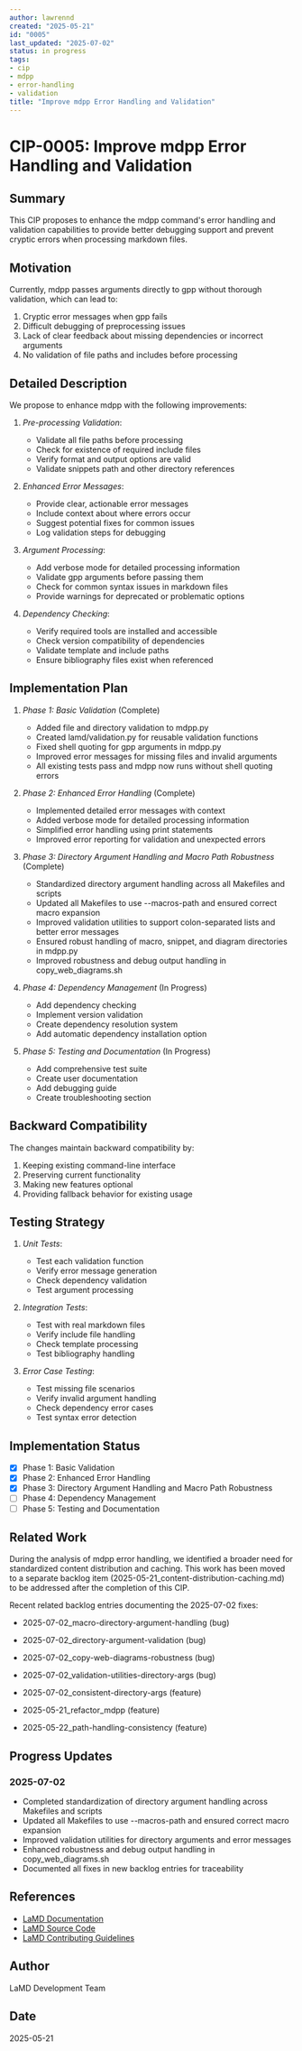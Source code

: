 ```yaml
---
author: lawrennd
created: "2025-05-21"
id: "0005"
last_updated: "2025-07-02"
status: in progress
tags:
- cip
- mdpp
- error-handling
- validation
title: "Improve mdpp Error Handling and Validation"
---
```


# CIP-0005: Improve mdpp Error Handling and Validation

## Summary

This CIP proposes to enhance the mdpp command's error handling and validation capabilities to provide better debugging support and prevent cryptic errors when processing markdown files.

## Motivation

Currently, mdpp passes arguments directly to gpp without thorough validation, which can lead to:
1. Cryptic error messages when gpp fails
2. Difficult debugging of preprocessing issues
3. Lack of clear feedback about missing dependencies or incorrect arguments
4. No validation of file paths and includes before processing

## Detailed Description

We propose to enhance mdpp with the following improvements:

1. *Pre-processing Validation*:
   - Validate all file paths before processing
   - Check for existence of required include files
   - Verify format and output options are valid
   - Validate snippets path and other directory references

2. *Enhanced Error Messages*:
   - Provide clear, actionable error messages
   - Include context about where errors occur
   - Suggest potential fixes for common issues
   - Log validation steps for debugging

3. *Argument Processing*:
   - Add verbose mode for detailed processing information
   - Validate gpp arguments before passing them
   - Check for common syntax issues in markdown files
   - Provide warnings for deprecated or problematic options

4. *Dependency Checking*:
   - Verify required tools are installed and accessible
   - Check version compatibility of dependencies
   - Validate template and include paths
   - Ensure bibliography files exist when referenced

## Implementation Plan

1. *Phase 1: Basic Validation* (Complete)
   - Added file and directory validation to mdpp.py
   - Created lamd/validation.py for reusable validation functions
   - Fixed shell quoting for gpp arguments in mdpp.py
   - Improved error messages for missing files and invalid arguments
   - All existing tests pass and mdpp now runs without shell quoting errors

2. *Phase 2: Enhanced Error Handling* (Complete)
   - Implemented detailed error messages with context
   - Added verbose mode for detailed processing information
   - Simplified error handling using print statements
   - Improved error reporting for validation and unexpected errors

3. *Phase 3: Directory Argument Handling and Macro Path Robustness* (Complete)
   - Standardized directory argument handling across all Makefiles and scripts
   - Updated all Makefiles to use --macros-path and ensured correct macro expansion
   - Improved validation utilities to support colon-separated lists and better error messages
   - Ensured robust handling of macro, snippet, and diagram directories in mdpp.py
   - Improved robustness and debug output handling in copy_web_diagrams.sh

4. *Phase 4: Dependency Management* (In Progress)
   - Add dependency checking
   - Implement version validation
   - Create dependency resolution system
   - Add automatic dependency installation option

5. *Phase 5: Testing and Documentation* (In Progress)
   - Add comprehensive test suite
   - Create user documentation
   - Add debugging guide
   - Create troubleshooting section

## Backward Compatibility

The changes maintain backward compatibility by:
1. Keeping existing command-line interface
2. Preserving current functionality
3. Making new features optional
4. Providing fallback behavior for existing usage

## Testing Strategy

1. *Unit Tests*:
   - Test each validation function
   - Verify error message generation
   - Check dependency validation
   - Test argument processing

2. *Integration Tests*:
   - Test with real markdown files
   - Verify include file handling
   - Check template processing
   - Test bibliography handling

3. *Error Case Testing*:
   - Test missing file scenarios
   - Verify invalid argument handling
   - Check dependency error cases
   - Test syntax error detection

## Implementation Status
- [x] Phase 1: Basic Validation
- [x] Phase 2: Enhanced Error Handling
- [x] Phase 3: Directory Argument Handling and Macro Path Robustness
- [ ] Phase 4: Dependency Management
- [ ] Phase 5: Testing and Documentation

## Related Work

During the analysis of mdpp error handling, we identified a broader need for standardized content distribution and caching. This work has been moved to a separate backlog item (2025-05-21_content-distribution-caching.md) to be addressed after the completion of this CIP.

Recent related backlog entries documenting the 2025-07-02 fixes:
- 2025-07-02_macro-directory-argument-handling (bug)
- 2025-07-02_directory-argument-validation (bug)
- 2025-07-02_copy-web-diagrams-robustness (bug)
- 2025-07-02_validation-utilities-directory-args (bug)
- 2025-07-02_consistent-directory-args (feature)

- 2025-05-21_refactor_mdpp (feature)
- 2025-05-22_path-handling-consistency (feature)

## Progress Updates

### 2025-07-02
- Completed standardization of directory argument handling across Makefiles and scripts
- Updated all Makefiles to use --macros-path and ensured correct macro expansion
- Improved validation utilities for directory arguments and error messages
- Enhanced robustness and debug output handling in copy_web_diagrams.sh
- Documented all fixes in new backlog entries for traceability

## References
- [LaMD Documentation](https://inverseprobability.com/lamd)
- [LaMD Source Code](https://github.com/lawrennd/lamd)
- [LaMD Contributing Guidelines](https://github.com/lawrennd/lamd/blob/main/CONTRIBUTING.md)

## Author
LaMD Development Team

## Date
2025-05-21 